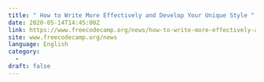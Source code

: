 ```yaml
---
title: " How to Write More Effectively and Develop Your Unique Style "
date: 2020-05-14T14:45:00Z
link: https://www.freecodecamp.org/news/how-to-write-more-effectively-and-develop-your-unique-style/?utm_medium=RSS&utm_source=news.12bit.vn
site: www.freecodecamp.org/news
language: English
category:
  -   
draft: false
---
```

